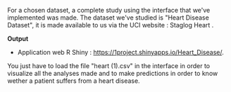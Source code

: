 For a chosen dataset, a complete study using the interface that we've implemented was made.
The dataset we've studied is "Heart Disease Dataset", it is made available to us via the UCI website : Staglog Heart .

**Output**

- Application web R Shiny : https://1project.shinyapps.io/Heart_Disease/. 

You just have to load the file "heart (1).csv" in the interface in order to visualize all the analyses made and to make predictions in order to know wether a patient suffers from a heart disease.
